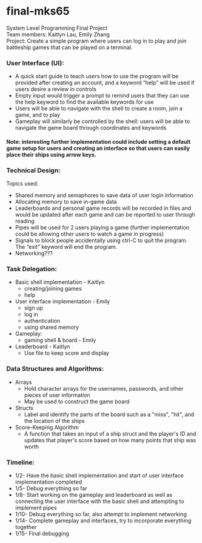 # final-mks65
System Level Programming Final Project </br>
Team members: Kaitlyn Lau, Emily Zhang </br>
Project: Create a simple program where users can log in to play and join battleship games that can be played on a terminal.

### User Interface (UI):  
* A quick start guide to teach users how to use the program will be provided after creating an account, and a keyword “help” will be used if users desire a review in controls
* Empty input would trigger a prompt to remind users that they can use the help keyword to find the available keywords for use
* Users will be able to navigate with the shell to create a room, join a game, and to play
* Gameplay will similarly be controlled by the shell: users will be able to navigate the game board through coordinates and keywords
#### Note: interesting further implementation could include setting a default game setup for users and creating an interface so that users can easily place their ships using arrow keys.

### Technical Design:
Topics used:
* Shared memory and semaphores to save data of user login information
* Allocating memory to save in-game data
* Leaderboards and personal game records will be recorded in files and would be updated after each game and can be reported to user through reading
* Pipes will be used for 2 users playing a game (further implementation could be allowing other users to watch a game in progress)
* Signals to block people accidentally using ctrl-C to quit the program. The “exit” keyword will end the program.
* Networking???

### Task Delegation:
* Basic shell implementation - Kaitlyn
  * creating/joining games
  * help
* User interface implementation - Emily
  * sign up
  * log in
  * authentication
  * using shared memory
* Gameplay:
  * gaming shell & board - Emily
* Leaderboard - Kaitlyn
  * Use file to keep score and display

### Data Structures and Algorithms:
  * Arrays
    * Hold character arrays for the usernames, passwords, and other pieces of user information
    * May be used to construct the game board
  * Structs
    * Label and identify the parts of the board such as a "miss", "hit", and the location of the ships
  * Score-Keeping Algorithm
    * A function that takes an input of a ship struct and the player's ID and updates that player's score based on how many points that ship was worth

### Timeline:
  * 1/2- Have the basic shell implementation and start of user interface implementation completed
  * 1/5- Debug everything so far
  * 1/8- Start working on the gameplay and leaderboard as well as connecting the user interface with the basic shell and attempting to implement pipes
  * 1/10- Debug everything so far, also attempt to implement networking
  * 1/14- Complete gameplay and interfaces, try to incorporate everything together
  * 1/15- Final debugging
